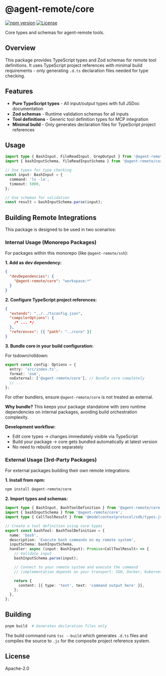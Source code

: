 # @agent-remote/core

[![npm version](https://img.shields.io/npm/v/@agent-remote/core.svg)](https://www.npmjs.com/package/@agent-remote/core)
[![License](https://img.shields.io/badge/License-Apache%202.0-blue.svg)](../../LICENSE)

Core types and schemas for agent-remote tools.

## Overview

This package provides TypeScript types and Zod schemas for remote tool
definitions. It uses TypeScript project references with minimal build
requirements - only generating `.d.ts` declaration files needed for type
checking.

## Features

- **Pure TypeScript types** - All input/output types with full JSDoc
  documentation
- **Zod schemas** - Runtime validation schemas for all inputs
- **Tool definitions** - Generic tool definition types for MCP integration
- **Minimal build** - Only generates declaration files for TypeScript project
  references

## Usage

```typescript
import type { BashInput, FileReadInput, GrepOutput } from '@agent-remote/core';
import { bashInputSchema, fileReadInputSchema } from '@agent-remote/core';

// Use types for type checking
const input: BashInput = {
  command: 'ls -la',
  timeout: 5000,
};

// Use schemas for validation
const result = bashInputSchema.parse(input);
```

## Building Remote Integrations

This package is designed to be used in two scenarios:

### Internal Usage (Monorepo Packages)

For packages within this monorepo (like `@agent-remote/ssh`):

**1. Add as dev dependency:**

```json
{
  "devDependencies": {
    "@agent-remote/core": "workspace:*"
  }
}
```

**2. Configure TypeScript project references:**

```json
{
  "extends": "../../tsconfig.json",
  "compilerOptions": {
    /* ... */
  },
  "references": [{ "path": "../core" }]
}
```

**3. Bundle core in your build configuration:**

For tsdown/rolldown:

```typescript
export const config: Options = {
  entry: 'src/index.ts',
  format: 'esm',
  noExternal: ['@agent-remote/core'], // Bundle core completely
  // ...
};
```

For other bundlers, ensure `@agent-remote/core` is not treated as external.

**Why bundle?** This keeps your package standalone with zero runtime
dependencies on internal packages, avoiding build orchestration complexity.

**Development workflow:**

- Edit core types → changes immediately visible via TypeScript
- Build your package → core gets bundled automatically at latest version
- No need to rebuild core separately

### External Usage (3rd-Party Packages)

For external packages building their own remote integrations:

**1. Install from npm:**

```bash
npm install @agent-remote/core
```

**2. Import types and schemas:**

```typescript
import type { BashInput, BashToolDefinition } from '@agent-remote/core';
import { bashInputSchema } from '@agent-remote/core';
import type { CallToolResult } from '@modelcontextprotocol/sdk/types.js';

// Create a tool definition using core types
export const bashTool: BashToolDefinition = {
  name: 'bash',
  description: 'Execute bash commands on my remote system',
  inputSchema: bashInputSchema,
  handler: async (input: BashInput): Promise<CallToolResult> => {
    // Validate input
    bashInputSchema.parse(input);

    // Connect to your remote system and execute the command
    // (implementation depends on your transport: SSH, Docker, Kubernetes, etc.)

    return {
      content: [{ type: 'text', text: 'command output here' }],
    };
  },
};
```

## Building

```bash
pnpm build  # Generates declaration files only
```

The build command runs `tsc --build` which generates `.d.ts` files and compiles
the source to `.js` for the composite project reference system.

## License

Apache-2.0
